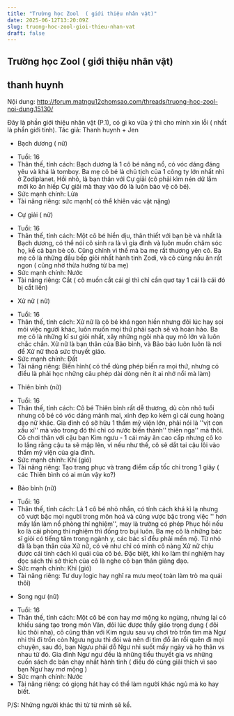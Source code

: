 ```yaml
---
title: "Trường học Zool  ( giới thiệu nhân vật)"
date: 2025-06-12T13:20:09Z
slug: truong-hoc-zool-gioi-thieu-nhan-vat
draft: false
---
```


## Trường học Zool  ( giới thiệu nhân vật)

## thanh huynh

Nội dung: http://forum.matngu12chomsao.com/threads/truong-hoc-zool-noi-dung.15130/
 
Đây là phần giới thiệu nhân vật (P.1), có gì ko vừa ý thì cho mình xin lỗi ( nhất là phần giới tính). Tác giả: Thanh huynh + Jen
 
- Bạch dương ( nữ)
+ Tuổi: 16
+ Thân thế, tính cách: Bạch dương là 1 cô bé năng nổ, có vóc dáng đáng yêu và khá là tomboy. Ba mẹ cô bé là chủ tịch của 1 công ty lớn nhất nhì ở Zodiplanet. Hồi nhỏ, là bạn thân với Cự giải (cô phải kìm nén dữ lắm mới ko ăn hiếp Cự giải mà thay vào đó là luôn bảo vệ cô bé).
+ Sức mạnh chính: Lửa 
+ Tài năng riêng: sức mạnh( có thể khiên vác vật nặng) 
 
- Cự giải ( nữ)
+ Tuổi: 16
+ Thân thế, tính cách: Một cô bé hiền dịu, thân thiết với bạn bè và nhất là Bạch dương, có thể nói cô sinh ra là vì gia đình và luôn muốn chăm sóc họ, kể cả bạn bè cô. Cũng chính vì thế mà ba mẹ rất thương yên cô. Ba mẹ cô là những đầu bếp giỏi nhất hành tinh Zodi, và cô cũng nấu ăn rất ngon ( cũng nhờ thừa hưởng từ ba mẹ)
+ Sức mạnh chính: Nước
+ Tài năng riêng: Cắt ( cô muốn cắt cái gì thì chỉ cần quơ tay 1 cái là cái đó bị cắt liền)
 
 - Xử nữ ( nữ)
+ Tuổi: 16
+ Thân thế, tính cách: Xử nữ là cô bé khá ngon hiền nhưng đôi lúc hay soi mói việc người khác, luôn muốn mọi thứ phải sạch sẽ và hoàn hảo. Ba mẹ cô là những kĩ sư giỏi nhất, xây những ngôi nhà quy mô lớn và luôn chắc chắn. Xử nữ là bạn thân của Bảo bình, và Bảo bảo luôn luôn là nơi để Xử nữ thoả sức thuyết giáo.
+ Sức mạnh chính: Đất 
+ Tài năng riêng: Biến hình( có thể dùng phép biến ra mọi thứ, nhưng có điều là phải học những câu phép dài dòng nên ít ai nhớ nổi mà làm) 
 
- Thiên bình (nữ)
+ Tuổi: 16
+ Thân thế, tính cách: Cô bé Thiên bình rất dễ thương, dù còn nhỏ tuổi nhưng cô bé có vóc dáng mảnh mai, xinh đẹp ko kém gì cái cung hoàng đạo nữ khác. Gia đình cô sở hữu 1 thẩm mỹ viện lớn, phải nói là ''vịt con xấu xí'' mà vào trong đó thì chỉ có nước biến thành'' thiên nga'' mà thôi. Cô chơi thân với cậu bạn Kim ngưu - 1 cái máy ăn cao cấp nhưng cô ko lo lắng rằng cậu ta sẽ mập lên, vì nếu như thế, cô sẽ dắt tai cậu lôi vào thẩm mỹ viện của gia đình.
+ Sức mạnh chính: Khí (gió)
+ Tài năng riêng: Tạo trang phục và trang điểm cấp tốc chỉ trong 1 giây ( các Thiên bình có ai mún vậy ko?) 
 
 
 
 
 - Bảo bình (nữ) 
+ Tuổi: 16
+ Thân thế, tính cách: Là 1 cô bé nhỏ nhắn, có tính cách khá kì lạ nhưng cô vượt bậc mọi người trong môn hoá và cũng vược bậc trong việc '' hơn mấy lần làm nổ phòng thí nghiệm'', may là trường có phép Phục hồi nếu ko là cái phòng thí nghiệm thì đống tro bụi luôn. Ba mẹ cô là những bác sĩ giỏi có tiếng tâm trong ngành y, các bác sĩ đều phải mến mộ. Từ nhỏ đã là bạn thân của Xử nữ, có vẻ như chỉ có mình cô nàng Xử nữ chịu được cái tính cách kì quái của cô bé. Đặc biệt, khi ko làm thí nghiệm hay đọc sách thì sở thích của cô là nghe cô bạn thân giảng đạo.
+ Sức mạnh chính: Khí (gió)
+ Tài năng riêng: Tư duy logic hay nghĩ ra mưu mẹo( toàn làm trò ma quái thôi)
 
- Song ngư (nữ)
+ Tuổi: 16
+ Thân thế, tính cách: Một cô bé con hay mơ mộng ko ngừng, nhưng lại có khiếu sáng tạo trong môn Văn, đôi lúc được thầy giáo trọng dụng ( đôi lúc thôi nha), cô cũng thân với Kim ngưu sau vụ chơi trò trốn tìm mà Ngư nhi thì đi trốn còn Ngưu ngưu thì đói wá nên đi tìm đồ ăn rồi quên đi mọi chuyện, sau đó, bạn Ngưu phải dỗ Ngư nhi suốt mấy ngày và họ thân vs nhau từ đó. Gia đình Ngư ngư đều là những tiểu thuyết gia vs những cuốn sách đc bán chạy nhất hành tinh ( điều đó cũng giải thích vì sao bạn Ngư hay mơ mộng )
+ Sức mạnh chính: Nước
+ Tài năng riêng: có giọng hát hay có thể làm người khác ngủ mà ko hay biết.
 
P/S: Những người khác thì từ từ mình sẽ kể.